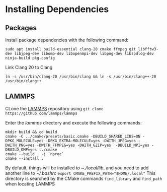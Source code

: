 # Installing Dependencies

## Packages

Install package dependencies with the following command:

```
sudo apt install build-essential clang-20 cmake ffmpeg git libfftw3-dev libjpeg-dev libomp-dev libopenmpi-dev libpng-dev libspdlog-dev ninja-build pkg-config
```

Link Clang 20 to Clang

```
ln -s /usr/bin/clang-20 /usr/bin/clang && ln -s /usr/bin/clang++-20 /usr/bin/clang++
```

## LAMMPS

CLone the [LAMMPS](https://www.lammps.org/) repository using `git clone https://github.com/lammps/lammps`

Enter the _lammps_ directory and execute the following commands:

```
mkdir build && cd build
cmake -C ../cmake/presets/basic.cmake -DBUILD_SHARED_LIBS=ON -DPKG_MOLECULE=yes -DPKG_EXTRA-MOLECULE=yes -DWITH_JPEG=yes -DWITH_PNG=yes -DWITH_FFMPEG=yes -DWITH_GZIP=yes  -DBUILD_MPI=yes -DBUILD_OMP=yes ../cmake
cmake --build . -j `nproc`
cmake --install .
```

By default, things will be installed to _~./local/lib_, and you need to add another line to _~/.bashrc_ `export CMAKE_PREFIX_PATH="$HOME/.local"`
This directory is searched by the CMake commands `find_library` and `find_path` when locating LAMMPS
